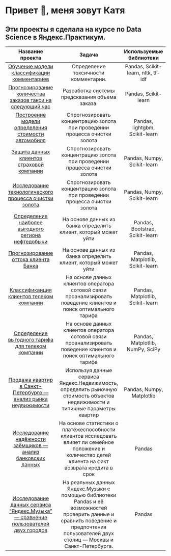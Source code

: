 # Привет 👋, меня зовут Катя

## Эти проекты я сделала на курсе по Data Science в Яндекс.Практикум.

| Название проекта| Задача| Используемые библиотеки |
| :------------: | :-------: |:----------------------:|
| [Обучение модели классификации комментариев](https://github.com/kattylavr/lavreniuk/tree/master)| Определение токсичности комментарии. | Pandas, Scikit-learn, nltk, tf-idf |
| [Прогнозирование количества заказов такси на следующий час](https://github.com/kattylavr/lavreniuk/tree/master)| Разработка системы предсказания объема заказа. | Pandas, Scikit-learn |
| [Построение модели определения стоимости автомобиля](https://github.com/kattylavr/lavreniuk/tree/master)| Спрогнозировать концентрацию золота при проведении процесса очистки золота | Pandas, lightgbm, Scikit-learn |
| [Защита данных клиентов страховой компании](https://github.com/kattylavr/lavreniuk/tree/master)| Спрогнозировать концентрацию золота при проведении процесса очистки золота | Pandas, Numpy, Scikit-learn |
| [Исследование технологического процесса очистки золота](https://github.com/kattylavr/lavreniuk/tree/master/gold_recovery_model)| Спрогнозировать концентрацию золота при проведении процесса очистки золота | Pandas, Numpy, Scikit-learn |
| [Определение наиболее выгодного региона нефтедобычи](https://github.com/kattylavr/lavreniuk/tree/master/oil_well_selection)| На основе данных из банка определить клиент, который может уйти | Pandas, Bootstrap, Scikit-learn |
| [Прогнозирование оттока клиента Банка](https://github.com/kattylavr/lavreniuk/tree/master/bank_customer_outflow)| На основе данных из банка определить клиент, который может уйти | Pandas, Matplotlib, Scikit-learn |
| [Классификаиция клиентов телеком компании](https://github.com/kattylavr/lavreniuk/tree/master/telecom_tariffs_recommendation)| На основе данных клиентов оператора сотовой связи проанализировать поведение клиентов и поиск оптимального тарифа | Pandas, Matplotlib, Scikit-learn |
| [Определение выгодного тарифа для телеком компании](https://github.com/kattylavr/lavreniuk/tree/master/telecom_profitable_tariff)| На основе данных клиентов оператора сотовой связи проанализировать поведение клиентов и поиск оптимального тарифа | Pandas, Matplotlib, NumPy, SciPy |
| [Продажа квартир в Санкт-Петербурге — анализ рынка недвижимости](https://github.com/kattylavr/lavreniuk/tree/master/research_real_estate_sales)| Используя данные сервиса Яндекс.Недвижимость, определить рыночную стоимость объектов недвижимости и типичные параметры квартир | Pandas, Numpy, Matplotlib |
| [Исследование надёжности заёмщиков — анализ банковских данных](https://github.com/kattylavr/lavreniuk/tree/master/bank_credit_scoring)| На основе статистики о платёжеспособности клиентов исследовать влияет ли семейное положение и количество детей клиента на факт возврата кредита в срок | Pandas |
| [Исследование данных сервиса “Яндекс.Музыка” — сравнение пользователей двух городов](https://github.com/kattylavr/lavreniuk/tree/master/research_music_service_users_comparison)| На реальных данных Яндекс.Музыки c помощью библиотеки Pandas и её возможностей проверить данные и сравнить поведение и предпочтения пользователей двух столиц — Москвы и Санкт-Петербурга.| Pandas |